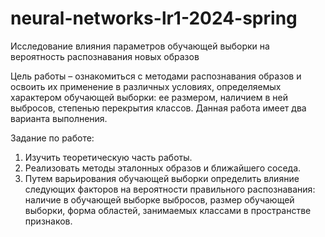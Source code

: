 # neural-networks-lr1-2024-spring
Исследование влияния параметров обучающей выборки на вероятность распознавания новых образов


Цель работы – ознакомиться с методами распознавания образов и освоить их применение в различных условиях, определяемых характером обучающей выборки: ее размером, наличием в ней выбросов, степенью перекрытия классов. Данная работа имеет два варианта выполнения.

Задание по работе:

1.	Изучить теоретическую часть работы.
2.	Реализовать методы эталонных образов и ближайшего соседа.
3.	Путем варьирования обучающей выборки определить влияние следующих факторов на вероятности правильного распознавания: наличие в обучающей выборке выбросов, размер обучающей выборки, форма областей, занимаемых классами в пространстве признаков.
